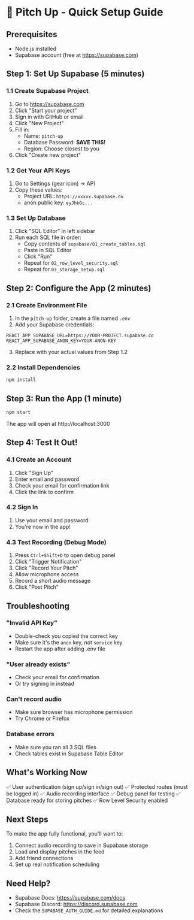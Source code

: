 # 🚀 Pitch Up - Quick Setup Guide

## Prerequisites
- Node.js installed
- Supabase account (free at https://supabase.com)

## Step 1: Set Up Supabase (5 minutes)

### 1.1 Create Supabase Project
1. Go to https://supabase.com
2. Click "Start your project"
3. Sign in with GitHub or email
4. Click "New Project"
5. Fill in:
   - Name: `pitch-up`
   - Database Password: **SAVE THIS!**
   - Region: Choose closest to you
6. Click "Create new project"

### 1.2 Get Your API Keys
1. Go to Settings (gear icon) → API
2. Copy these values:
   - Project URL: `https://xxxxx.supabase.co`
   - anon public key: `eyJhbGc...`

### 1.3 Set Up Database
1. Click "SQL Editor" in left sidebar
2. Run each SQL file in order:
   - Copy contents of `supabase/01_create_tables.sql`
   - Paste in SQL Editor
   - Click "Run"
   - Repeat for `02_row_level_security.sql`
   - Repeat for `03_storage_setup.sql`

## Step 2: Configure the App (2 minutes)

### 2.1 Create Environment File
1. In the `pitch-up` folder, create a file named `.env`
2. Add your Supabase credentials:
```
REACT_APP_SUPABASE_URL=https://YOUR-PROJECT.supabase.co
REACT_APP_SUPABASE_ANON_KEY=YOUR-ANON-KEY
```
3. Replace with your actual values from Step 1.2

### 2.2 Install Dependencies
```bash
npm install
```

## Step 3: Run the App (1 minute)

```bash
npm start
```

The app will open at http://localhost:3000

## Step 4: Test It Out!

### 4.1 Create an Account
1. Click "Sign Up"
2. Enter email and password
3. Check your email for confirmation link
4. Click the link to confirm

### 4.2 Sign In
1. Use your email and password
2. You're now in the app!

### 4.3 Test Recording (Debug Mode)
1. Press `Ctrl+Shift+D` to open debug panel
2. Click "Trigger Notification"
3. Click "Record Your Pitch"
4. Allow microphone access
5. Record a short audio message
6. Click "Post Pitch"

## Troubleshooting

### "Invalid API Key"
- Double-check you copied the correct key
- Make sure it's the `anon` key, not `service` key
- Restart the app after adding .env file

### "User already exists"
- Check your email for confirmation
- Or try signing in instead

### Can't record audio
- Make sure browser has microphone permission
- Try Chrome or Firefox

### Database errors
- Make sure you ran all 3 SQL files
- Check tables exist in Supabase Table Editor

## What's Working Now

✅ User authentication (sign up/sign in/sign out)
✅ Protected routes (must be logged in)
✅ Audio recording interface
✅ Debug panel for testing
✅ Database ready for storing pitches
✅ Row Level Security enabled

## Next Steps

To make the app fully functional, you'll want to:
1. Connect audio recording to save in Supabase storage
2. Load and display pitches in the feed
3. Add friend connections
4. Set up real notification scheduling

## Need Help?

- Supabase Docs: https://supabase.com/docs
- Supabase Discord: https://discord.supabase.com
- Check the `SUPABASE_AUTH_GUIDE.md` for detailed explanations